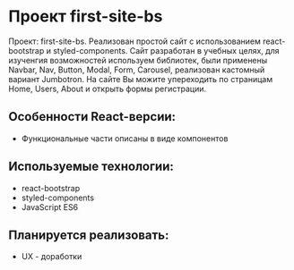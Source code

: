 # Проект first-site-bs
Проект: first-site-bs. Реализован простой сайт с использованием react-bootstrap и styled-components. Сайт разработан в учебных целях, для изученгия возможностей используем библиотек, были применены Navbar, Nav, Button, Modal, Form, Carousel, реализован кастомный вариант Jumbotron. На сайте Вы можите упереходить по страницам Home, Users, About  и открыть формы регистрации.

## Особенности React-версии:
* Функциональные части описаны в виде компонентов

## Используемые технологии:
* react-bootstrap
* styled-components
* JavaScript ES6

## Планируется реализовать:
* UX - доработки
